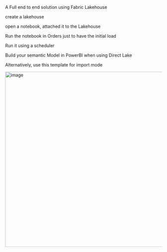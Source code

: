 A Full end to end solution using Fabric Lakehouse

create a lakehouse

open a notebook, attached it to the Lakehouse

Run the notebook in Orders just to have the initial load

Run it using a scheduler

Build your semantic Model in PowerBI when using Direct Lake

Alternatively, use this template for import mode

<img width="565" alt="image" src="https://github.com/djouallah/aemo_fabric/assets/12554469/d6f9ef5c-641e-4849-9d99-139275023cdd">


